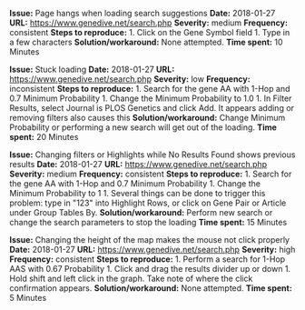 **Issue:** Page hangs when loading search suggestions
**Date:** 2018-01-27
**URL:** https://www.genedive.net/search.php
**Severity:** medium
**Frequency:** consistent
**Steps to reproduce:**
	1. Click on the Gene Symbol field
	1. Type in a few characters
**Solution/workaround:** None attempted.
**Time spent:** 10 Minutes

**Issue:** Stuck loading
**Date:** 2018-01-27
**URL:** https://www.genedive.net/search.php
**Severity:** low
**Frequency:** inconsistent
**Steps to reproduce:**
	1. Search for the gene AA with 1-Hop and 0.7 Minimum Probability
	1. Change the Minimum Probability to 1.0
	1. In Filter Results, select Journal is PLOS Genetics and click Add. It appears adding or removing filters also causes this
**Solution/workaround:** Change Minimum Probability or performing a new search will get out of the loading.
**Time spent:** 20 Minutes


**Issue:** Changing filters or Highlights while No Results Found shows previous results
**Date:** 2018-01-27
**URL:** https://www.genedive.net/search.php
**Severity:** medium
**Frequency:** consistent
**Steps to reproduce:**
	1. Search for the gene AA with 1-Hop and 0.7 Minimum Probability
	1. Change the Minimum Probability to 1
	1. Several things can be done to trigger this problem: type in "123" into Highlight Rows, or click on Gene Pair or Article under Group Tables By.
**Solution/workaround:** Perform new search or change the search parameters to stop the loading
**Time spent:** 15 Minutes



**Issue:** Changing the height of the map makes the mouse not click properly
**Date:** 2018-01-27
**URL:** https://www.genedive.net/search.php
**Severity:** high
**Frequency:** consistent
**Steps to reproduce:**
	1. Perform a search for 1-Hop AAS with 0.67 Probability
	1. Click and drag the results divider up or down
	1. Hold shift and left click in the graph. Take note of where the click confirmation appears.
**Solution/workaround:** None attempted.
**Time spent:** 5 Minutes
